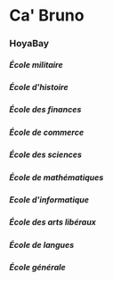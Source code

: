 # Ca' Bruno

### HoyaBay

##### École militaire
##### École d'histoire
##### École des finances
##### École de commerce
##### École des sciences
##### École de mathématiques
##### Ecole d'informatique
##### École des arts libéraux
##### École de langues
##### École générale